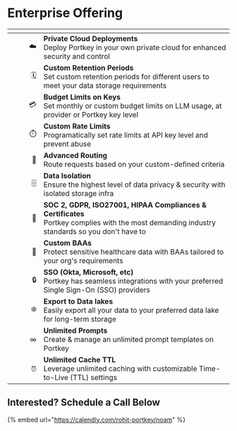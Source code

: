 # Enterprise Offering

<table><thead><tr><th width="58" align="right"></th><th></th></tr></thead><tbody><tr><td align="right">☁️</td><td><strong>Private Cloud Deployments</strong><br>Deploy Portkey in your own private cloud for enhanced security and control</td></tr><tr><td align="right">🗓️</td><td><strong>Custom Retention Periods</strong><br>Set custom retention periods for different users to meet your data storage requirements</td></tr><tr><td align="right">💳</td><td><strong>Budget Limits on Keys</strong><br>Set monthly or custom budget limits on LLM usage, at provider or Portkey key level</td></tr><tr><td align="right">⏱️</td><td><strong>Custom Rate Limits</strong><br>Programatically set rate limits at API key level and prevent abuse</td></tr><tr><td align="right">🚦</td><td><strong>Advanced Routing</strong><br>Route requests based on your custom-defined criteria</td></tr><tr><td align="right">🗄️</td><td><strong>Data Isolation</strong><br>Ensure the highest level of data privacy &#x26; security with isolated storage infra</td></tr><tr><td align="right">📑</td><td><strong>SOC 2, GDPR, ISO27001, HIPAA Compliances &#x26; Certificates</strong><br>Portkey complies with the most demanding industry standards so you don't have to</td></tr><tr><td align="right">🤝</td><td><strong>Custom BAAs</strong><br>Protect sensitive healthcare data with BAAs tailored to your org's requirements</td></tr><tr><td align="right">🔒</td><td><strong>SSO (Okta, Microsoft, etc)</strong><br>Portkey has seamless integrations with your preferred Single Sign-On (SSO) providers</td></tr><tr><td align="right">❄️</td><td><strong>Export to Data lakes</strong><br>Easily export all your data to your preferred data lake for long-term storage</td></tr><tr><td align="right">∞</td><td><strong>Unlimited Prompts</strong><br>Create &#x26; manage an unlimited prompt templates on Portkey</td></tr><tr><td align="right">⏰</td><td><strong>Unlimited Cache TTL</strong><br>Leverage unlimited caching with customizable Time-to-Live (TTL) settings</td></tr></tbody></table>

## Interested? Schedule a Call Below

{% embed url="https://calendly.com/rohit-portkey/noam" %}
